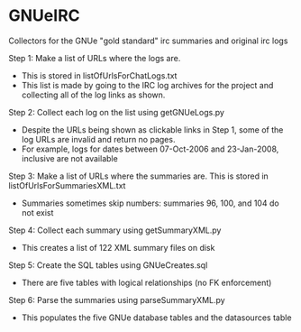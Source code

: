 # GNUeIRC
Collectors for the GNUe "gold standard" irc summaries and original irc logs

Step 1: Make a list of URLs where the logs are. 
*  This is stored in listOfUrlsForChatLogs.txt  
*  This list is made by going to the IRC log archives for the project and collecting all of the log links as shown.

Step 2: Collect each log on the list using getGNUeLogs.py  
*  Despite the URLs being shown as clickable links in Step 1, some of the log URLs are invalid and return no pages. 
*  For example, logs for dates between 07-Oct-2006 and 23-Jan-2008, inclusive are not available

Step 3: Make a list of URLs where the summaries are. This is stored in listOfUrlsForSummariesXML.txt
*  Summaries sometimes skip numbers: summaries 96, 100, and 104 do not exist
  
Step 4: Collect each summary using getSummaryXML.py  
*  This creates a list of 122 XML summary files on disk

Step 5: Create the SQL tables using GNUeCreates.sql
*  There are five tables with logical relationships (no FK enforcement)

Step 6: Parse the summaries using parseSummaryXML.py
*  This populates the five GNUe database tables and the datasources table
